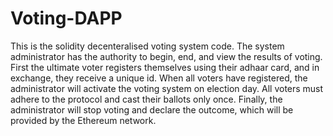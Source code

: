 # Voting-DAPP
This is the solidity decenteralised voting system code. 
The system administrator has the authority to begin, end, and view the results of voting.
First the ultimate voter registers themselves using their adhaar card, and in exchange, 
they receive a unique id. When all voters have registered, the administrator will activate the voting system on election day.
All voters must adhere to the protocol and cast their ballots only once.
Finally, the administrator will stop voting and declare the outcome, which will be provided by the Ethereum network.
